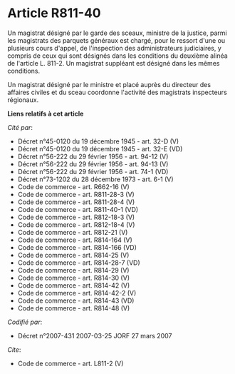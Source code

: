 # Article R811-40

Un magistrat désigné par le garde des sceaux, ministre de la justice, parmi les magistrats des parquets généraux est chargé,
pour le ressort d'une ou plusieurs cours d'appel, de l'inspection des administrateurs judiciaires, y compris de ceux qui sont
désignés dans les conditions du deuxième alinéa de l'article L. 811-2. Un magistrat suppléant est désigné dans les mêmes
conditions. 

Un magistrat désigné par le ministre et placé auprès du directeur des affaires civiles et du sceau coordonne l'activité des
magistrats inspecteurs régionaux.

**Liens relatifs à cet article**

_Cité par_:

  - Décret n°45-0120 du 19 décembre 1945 - art. 32-D (V)
  - Décret n°45-0120 du 19 décembre 1945 - art. 32-E (VD)
  - Décret n°56-222 du 29 février 1956 - art. 94-12 (V)
  - Décret n°56-222 du 29 février 1956 - art. 94-13 (V)
  - Décret n°56-222 du 29 février 1956 - art. 74-1 (VD)
  - Décret n°73-1202 du 28 décembre 1973 - art. 6-1 (V)
  - Code de commerce - art. R662-16 (V)
  - Code de commerce - art. R811-28-3 (V)
  - Code de commerce - art. R811-28-4 (V)
  - Code de commerce - art. R811-40-1 (VD)
  - Code de commerce - art. R812-18-3 (V)
  - Code de commerce - art. R812-18-4 (V)
  - Code de commerce - art. R812-21 (V)
  - Code de commerce - art. R814-164 (V)
  - Code de commerce - art. R814-166 (VD)
  - Code de commerce - art. R814-25 (V)
  - Code de commerce - art. R814-28-7 (VD)
  - Code de commerce - art. R814-29 (V)
  - Code de commerce - art. R814-30 (V)
  - Code de commerce - art. R814-42 (V)
  - Code de commerce - art. R814-42-2 (V)
  - Code de commerce - art. R814-43 (VD)
  - Code de commerce - art. R814-48 (V)

_Codifié par_:

  - Décret n°2007-431 2007-03-25 JORF 27 mars 2007

_Cite_:

  - Code de commerce - art. L811-2 (V)
